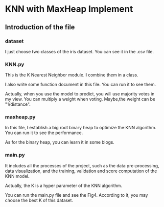 # KNN with MaxHeap Implement

## Introduction of the file

### dataset
I just choose two classes of the iris dataset. You can see it in the .csv file.

### KNN.py
This is the K Nearest Neighbor module. I combine them in a class. 

I also write some function document in this file. You can run it to see them.

Actually, when you use the model to predict, you will use majority votes in my view. You can multiply a weight when voting. Maybe,the weight can be "1/distance".

### maxheap.py
In this file, I establish a big root binary heap to optimize the KNN algorithm. You can run it to see the performance.

As for the binary heap, you can learn it in some blogs.

### main.py
It includes all the processes of the project, such as the data pre-processing, data visualization, and the training, validation and score computation of the KNN model.

Actually, the K is a hyper parameter of the KNN algorithm.

You can run the main.py file and see the Fig4. According to it, you may choose the best K of this dataset.

